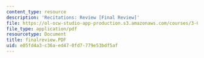 ```yaml
---
content_type: resource
description: 'Recitations: Review [Final Review]'
file: https://ol-ocw-studio-app-production.s3.amazonaws.com/courses/3-00-thermodynamics-of-materials-fall-2002/e05fd4a3c36aed470fd7779e53bdf5af_finalreview.PDF
file_type: application/pdf
resourcetype: Document
title: finalreview.PDF
uid: e05fd4a3-c36a-ed47-0fd7-779e53bdf5af
---
```

